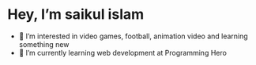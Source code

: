 # Hey, I’m saikul islam
- 👀 I’m interested in video games, football, animation video and learning something new 
- 🌱 I’m currently learning web development at Programming Hero


<!---
saikulislam4/saikulislam4 is a ✨ special ✨ repository because its `README.md` (this file) appears on your GitHub profile.
You can click the Preview link to take a look at your changes.
--->
